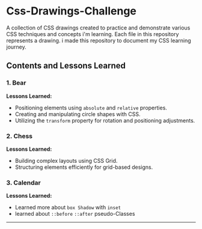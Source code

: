 # Css-Drawings-Challenge

A collection of CSS drawings created to practice and demonstrate various CSS techniques and concepts i'm learning. Each file in this repository represents a drawing. i made this repository to document my CSS learning journey.

## Contents and Lessons Learned

### 1. Bear

**Lessons Learned:**
- Positioning elements using `absolute` and `relative` properties.
- Creating and manipulating circle shapes with CSS.
- Utilizing the `transform` property for rotation and positioning adjustments.

### 2. Chess

**Lessons Learned:**
- Building complex layouts using CSS Grid.
- Structuring elements efficiently for grid-based designs.

### 3. Calendar

**Lessons Learned:**
- Learned more about `box Shadow` with `inset`
- learned about `::before` `::after` pseudo-Classes 
---

